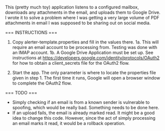 This (pretty much toy) application listens to a configured mailbox, downloads any attachments in the email, and uploads them to Google Drive.
I wrote it to solve a problem where I was getting a very large volume of PDF attachments in email I was supposed to be sharing out on social media.

=== INSTRUCTIONS ===

1. Copy alerter-template.properties and fill in the values there.
1a. This will require an email account to be processing from. Testing was done with an IMAP account.
1b. A Google Drive Application must be set up. See instructions at https://developers.google.com/identity/protocols/OAuth2 for how to obtain a client_secrets file for the OAuth2 flow.

2. Start the app. The only parameter is where to locate the properties file given in step 1. The first time it runs, Google will open a browser window to complete the OAuth2 flow.

=== TODO ===

* Simply checking if an email is from a known sender is vulnerable to spoofing, which would be really bad. Something needs to be done here.
* If an upload fails, the email is already marked read. It might be a good idea to change this code. However, since the act of simply processing an email marks it read, it would be a rollback operation.
